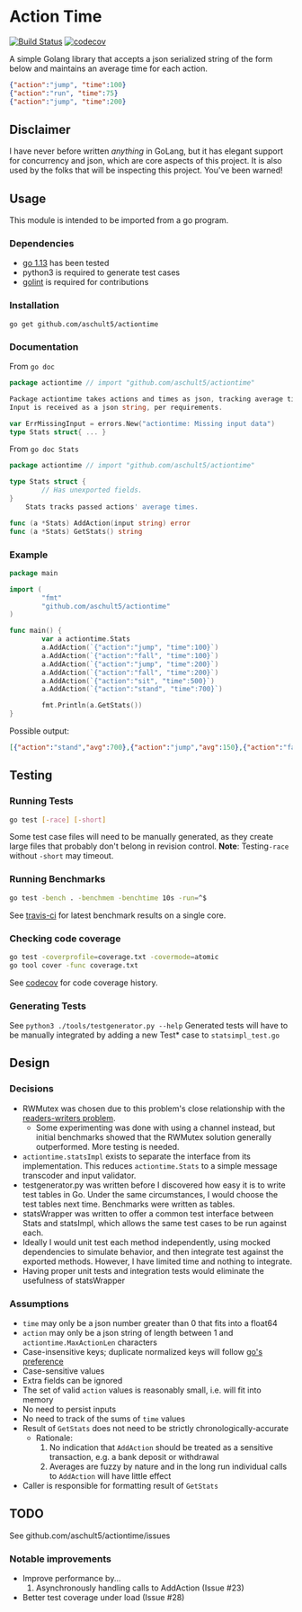 # Action Time
[![Build Status](https://travis-ci.com/aschult5/actiontime.svg?branch=master)](https://travis-ci.com/aschult5/actiontime)
[![codecov](https://codecov.io/gh/aschult5/actiontime/branch/master/graph/badge.svg)](https://codecov.io/gh/aschult5/actiontime)

A simple Golang library that accepts a json serialized string of the form below and maintains an average time for each action.
```json
{"action":"jump", "time":100}
{"action":"run", "time":75}
{"action":"jump", "time":200}
```

## Disclaimer
I have never before written *anything* in GoLang, but it has elegant support for concurrency and json, which are core aspects of this project. It is also used by the folks that will be inspecting this project. You've been warned!

## Usage
This module is intended to be imported from a go program.

### Dependencies
* [go 1.13](https://golang.org/dl/) has been tested
* python3 is required to generate test cases
* [golint](https://github.com/golang/lint) is required for contributions

### Installation
`go get github.com/aschult5/actiontime`

### Documentation
From `go doc`
```go
package actiontime // import "github.com/aschult5/actiontime"

Package actiontime takes actions and times as json, tracking average times.
Input is received as a json string, per requirements.

var ErrMissingInput = errors.New("actiontime: Missing input data")
type Stats struct{ ... }
```

From `go doc Stats`
```go
package actiontime // import "github.com/aschult5/actiontime"

type Stats struct {
        // Has unexported fields.
}
    Stats tracks passed actions' average times.

func (a *Stats) AddAction(input string) error
func (a *Stats) GetStats() string
```

### Example
```go
package main

import (
        "fmt"
        "github.com/aschult5/actiontime"
)

func main() {
        var a actiontime.Stats
        a.AddAction(`{"action":"jump", "time":100}`)
        a.AddAction(`{"action":"fall", "time":100}`)
        a.AddAction(`{"action":"jump", "time":200}`)
        a.AddAction(`{"action":"fall", "time":200}`)
        a.AddAction(`{"action":"sit", "time":500}`)
        a.AddAction(`{"action":"stand", "time":700}`)

        fmt.Println(a.GetStats())
}
```
Possible output:
```json
[{"action":"stand","avg":700},{"action":"jump","avg":150},{"action":"fall","avg":150},{"action":"sit","avg":500}]
```

## Testing
### Running Tests
```bash
go test [-race] [-short]
```

Some test case files will need to be manually generated, as they create large files that probably don't belong in revision control.
**Note**:  Testing`-race` without `-short` may timeout.

### Running Benchmarks
```bash
go test -bench . -benchmem -benchtime 10s -run=^$
```

See [travis-ci](https://travis-ci.com/aschult5/actiontime) for latest benchmark results on a single core.

### Checking code coverage
```bash
go test -coverprofile=coverage.txt -covermode=atomic
go tool cover -func coverage.txt
```
See [codecov](https://codecov.io/gh/aschult5/actiontime) for code coverage history.

### Generating Tests
See `python3 ./tools/testgenerator.py --help`
Generated tests will have to be manually integrated by adding a new Test\* case to `statsimpl_test.go`

## Design
### Decisions
* RWMutex was chosen due to this problem's close relationship with the [readers-writers problem](https://en.m.wikipedia.org/wiki/Readers%E2%80%93writers_problem).
  * Some experimenting was done with using a channel instead, but initial benchmarks showed that the RWMutex solution generally outperformed. More testing is needed.
* `actiontime.statsImpl` exists to separate the interface from its implementation. This reduces `actiontime.Stats` to a simple message transcoder and input validator.
*  testgenerator.py was written before I discovered how easy it is to write test tables in Go. Under the same circumstances, I would choose the test tables next time. Benchmarks were written as tables.
*  statsWrapper was written to offer a common test interface between Stats and statsImpl, which allows the same test cases to be run against each.
  * Ideally I would unit test each method independently, using mocked dependencies to simulate behavior, and then integrate test against the exported methods. However, I have limited time and nothing to integrate.
  * Having proper unit tests and integration tests would eliminate the usefulness of statsWrapper


### Assumptions

* `time` may only be a json number greater than 0 that fits into a float64
* `action` may only be a json string of length between 1 and `actiontime.MaxActionLen` characters
* Case-insensitive keys; duplicate normalized keys will follow [go's preference](https://blog.golang.org/json-and-go)
* Case-sensitive values
* Extra fields can be ignored
* The set of valid `action` values is reasonably small, i.e. will fit into memory
* No need to persist inputs
* No need to track of the sums of `time` values
* Result of `GetStats` does not need to be strictly chronologically-accurate
  * Rationale:
    1. No indication that `AddAction` should be treated as a sensitive transaction, e.g. a bank deposit or withdrawal
    2. Averages are fuzzy by nature and in the long run individual calls to `AddAction` will have little effect
* Caller is responsible for formatting result of `GetStats`

## TODO
See github.com/aschult5/actiontime/issues

### Notable improvements
* Improve performance by...
  1. Asynchronously handling calls to AddAction (Issue #23)
* Better test coverage under load (Issue #28)
